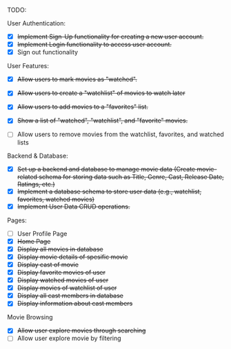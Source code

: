TODO:

User Authentication:

- [x] ~~Implement Sign-Up functionality for creating a new user account.~~
- [x] ~~Implement Login functionality to access user account.~~
- [x] Sign out functionality

User Features:
- [x] ~~Allow users to mark movies as "watched".~~
- [x] ~~Allow users to create a "watchlist" of movies to watch later~~
- [x] ~~Allow users to add movies to a "favorites" list.~~
- [x] ~~Show a list of "watched", "watchlist", and "favorite" movies.~~
- [ ] Allow users to remove movies from the watchlist, favorites, and watched lists



Backend & Database:
- [x] ~~Set up a backend and database to manage movie data (Create movie-related schema for storing data such as Title, Genre, Cast, Release Date, Ratings, etc.)~~
- [x] ~~Implement a database schema to store user data (e.g., watchlist, favorites, watched movies)~~
- [x]  ~~Implement User Data CRUD operations.~~

Pages:
- [ ] User Profile Page
- [x] ~~Home Page~~
- [x] ~~Display all movies in database~~
- [x] ~~Display movie details of spesific movie~~
- [x] ~~Display cast of movie~~
- [x] ~~Display favorite movies of user~~
- [x] ~~Display watched movies of user~~
- [x] ~~Display movies of watchlist of user~~
- [x] ~~Display all cast members in database~~
- [x] ~~Display  information about cast members~~

Movie Browsing
- [x] ~~Allow user explore movies through searching~~
- [ ]  Allow user explore movie by filtering

